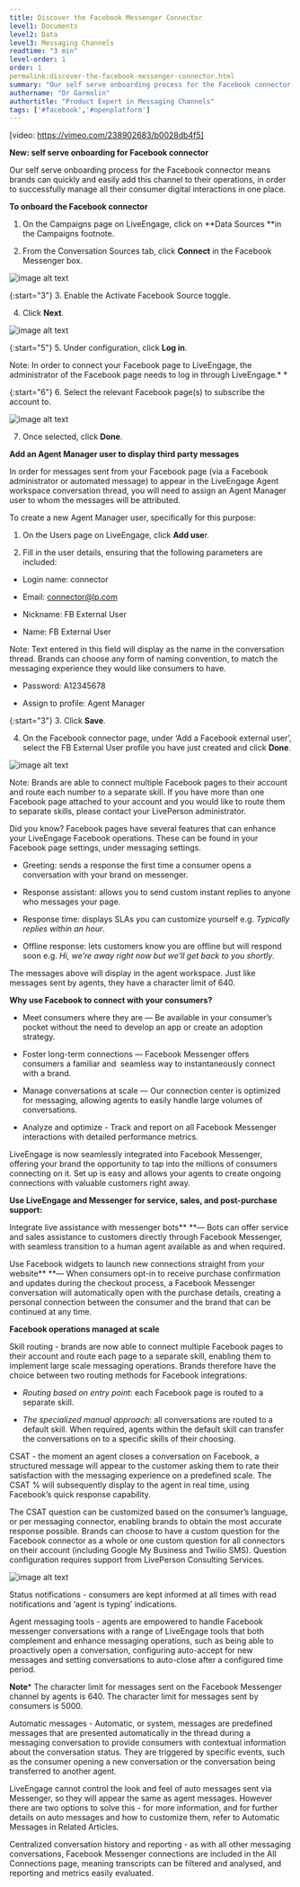 ```yaml
---
title: Discover the Facebook Messenger Connector
level1: Documents
level2: Data
level3: Messaging Channels
readtime: "3 min"
level-order: 1
order: 1
permalink:discover-the-facebook-messenger-connector.html
summary: "Our self serve onboarding process for the Facebook connector means brands can quickly and easily add this channel to their operations, in order to successfully manage all their consumer digital interactions in one place."
authorname: "Or Garmolin"
authortitle: "Product Expert in Messaging Channels"
tags: ['#facebook','#openplatform']
---
```



[video: https://vimeo.com/238902683/b0028db4f5]


**New: self serve onboarding for Facebook connector**

Our self serve onboarding process for the Facebook connector means brands can quickly and easily add this channel to their operations, in order to successfully manage all their consumer digital interactions in one place.

**To onboard the Facebook connector**

1. On the Campaigns page on LiveEngage, click on **Data Sources **in the Campaigns footnote.

2. From the Conversation Sources tab, click **Connect** in the Facebook Messenger box.

![image alt text](img/fbdatasources.png)


{:start="3"}
3. Enable the Activate Facebook Source toggle.

4. Click **Next**.

![image alt text](img/fbsource.png)


{:start="5"}
5. Under configuration, click **Log in**.

Note: In order to connect your Facebook page to LiveEngage, the administrator of the Facebook page needs to log in through LiveEngage.* *

{:start="6"}
6. Select the relevant Facebook page(s) to subscribe the account to.

![image alt text](img/fbpages.png)

7. Once selected, click **Done**.

**Add an Agent Manager user to display third party messages**

In order for messages sent from your Facebook page (via a Facebook administrator or automated message) to appear in the LiveEngage Agent workspace conversation thread, you will need to assign an Agent Manager user to whom the messages will be attributed.

To create a new Agent Manager user, specifically for this purpose:

1. On the Users page on LiveEngage, click **Add use**r.

2. Fill in the user details, ensuring that the following parameters are included:

 * Login name: connector

 * Email: [connector@lp.com](mailto:connector@lp.com)

 * Nickname: FB External User

 * Name: FB External User

Note: Text entered in this field will display as the name in the conversation thread. Brands can choose any form of naming convention, to match the messaging experience they would like consumers to have.

 * Password: A12345678

 * Assign to profile: Agent Manager

{:start="3"}
3. Click **Save**.

4. On the Facebook connector page, under ‘Add a Facebook external user’, select the FB External User profile you have just created and click **Done**.

![image alt text](img/fbconfig.png)

Note: Brands are able to connect multiple Facebook pages to their account and route each number to a separate skill. If you have more than one Facebook page attached to your account and you would like to route them to separate skills, please contact your LivePerson administrator.

Did you know? Facebook pages have several features that can enhance your LiveEngage Facebook operations. These can be found in your Facebook page settings, under messaging settings.

* Greeting: sends a response the first time a consumer opens a conversation with your brand on messenger.

* Response assistant: allows you to send custom instant replies to anyone who messages your page.

* Response time: displays SLAs you can customize yourself e.g. *Typically replies within an hour*.

* Offline response: lets customers know you are offline but will respond soon e.g. *Hi, we’re away right now but we’ll get back to you shortly*.

The messages above will display in the agent workspace. Just like messages sent by agents, they have a character limit of 640.

**Why use Facebook to connect with your consumers?**

* Meet consumers where they are — Be available in your consumer’s pocket without the need to develop an app or create an adoption strategy.

* Foster long-term connections — Facebook Messenger offers consumers a familiar and  seamless way to instantaneously connect with a brand.

* Manage conversations at scale — Our connection center is optimized for messaging, allowing agents to easily handle large volumes of conversations.

* Analyze and optimize - Track and report on all Facebook Messenger interactions with detailed performance metrics.

LiveEngage is now seamlessly integrated into Facebook Messenger, offering your brand the opportunity to tap into the millions of consumers connecting on it. Set up is easy and allows your agents to create ongoing connections with valuable customers right away.  

**Use LiveEngage and Messenger for service, sales, and post-purchase support:**

Integrate live assistance with messenger bots** **— Bots can offer service and sales assistance to customers directly through Facebook Messenger, with seamless transition to a human agent available as and when required.

Use Facebook widgets to launch new connections straight from your website** **— When consumers opt-in to receive purchase confirmation and updates during the checkout process, a Facebook Messenger conversation will automatically open with the purchase details, creating a personal connection between the consumer and the brand that can be continued at any time.

**Facebook operations managed at scale**

Skill routing - brands are now able to connect multiple Facebook pages to their account and route each page to a separate skill, enabling them to implement large scale messaging operations. Brands therefore have the choice between two routing methods for Facebook integrations:

* *Routing based on entry point*: each Facebook page is routed to a separate skill.

* *The specialized manual approach*: all conversations are routed to a default skill. When required, agents within the default skill can transfer the conversations on to a specific skills of their choosing.

CSAT - the moment an agent closes a conversation on Facebook, a structured message will appear to the customer asking them to rate their satisfaction with the messaging experience on a predefined scale. The CSAT % will subsequently display to the agent in real time, using Facebook’s quick response capability.

The CSAT question can be customized based on the consumer’s language, or per messaging connector, enabling brands to obtain the most accurate response possible. Brands can choose to have a custom question for the Facebook connector as a whole or one custom question for all connectors on their account (including Google My Business and Twilio SMS). Question configuration requires support from LivePerson Consulting Services.

![image alt text](img/fbcsat.png)

Status notifications - consumers are kept informed at all times with read notifications and ‘agent is typing’ indications.

Agent messaging tools - agents are empowered to handle Facebook messenger conversations with a range of LiveEngage tools that both complement and enhance messaging operations, such as being able to proactively open a conversation, configuring auto-accept for new messages and setting conversations to auto-close after a configured time period.

**Note*** The character limit for messages sent on the Facebook Messenger channel by agents is 640. The character limit for messages sent by consumers is 5000.

Automatic messages - Automatic, or system, messages are predefined messages that are presented automatically in the thread during a messaging conversation to provide consumers with contextual information about the conversation status. They are triggered by specific events, such as the consumer opening a new conversation or the conversation being transferred to another agent.

LiveEngage cannot control the look and feel of auto messages sent via Messenger, so they will appear the same as agent messages. However there are two options to solve this - for more information, and for further details on auto messages and how to customize them, refer to Automatic Messages in Related Articles.

Centralized conversation history and reporting - as with all other messaging conversations, Facebook Messenger connections are included in the All Connections page, meaning transcripts can be filtered and analysed, and reporting and metrics easily evaluated.
